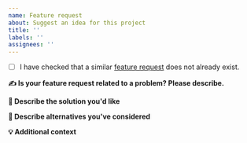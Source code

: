 ```yaml
---
name: Feature request
about: Suggest an idea for this project
title: ''
labels: ''
assignees: ''
---
```


- [ ] I have checked that a similar [feature request](https://github.com/astronomer/terraform-provider-astro/issues?q=is%3Aopen+is%3Aissue+label%3A%22feature+request%22) does not already exist.

**✍️ Is your feature request related to a problem? Please describe.**

<!--
A clear and concise description of what the problem is. Ex. I'm always frustrated when [...]
-->

**🧩 Describe the solution you'd like**

<!--
A clear and concise description of what you want to happen.
-->

**🤔 Describe alternatives you've considered**

<!--
A clear and concise description of any alternative solutions or features you've considered.
-->

**💡 Additional context**

<!--
Add any other context or screenshots about the feature request here.
-->
